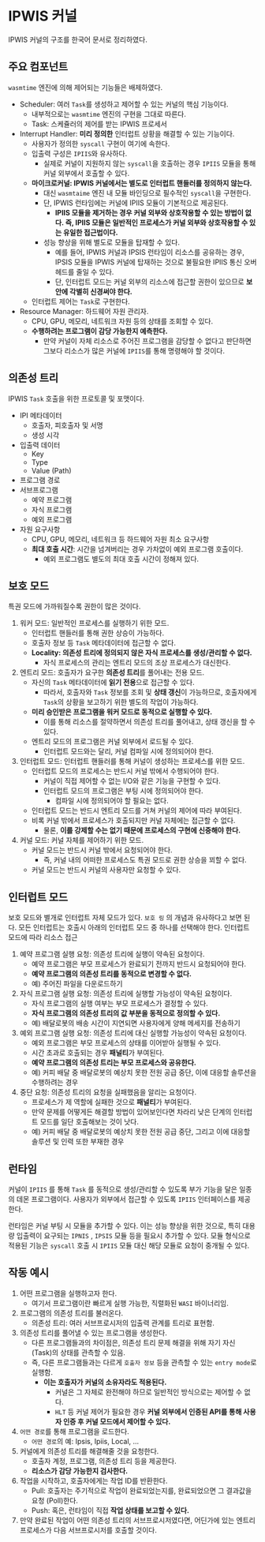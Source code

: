 # IPWIS 커널

IPWIS 커널의 구조를 한국어 문서로 정리하였다.

## 주요 컴포넌트

`wasmtime` 엔진에 의해 제어되는 기능들은 배제하였다.

* Scheduler: 여러 `Task`를 생성하고 제어할 수 있는 커널의 핵심 기능이다.
    - 내부적으로는 `wasmtime` 엔진의 구현을 그대로 따른다.
    - Task: 스케쥴러의 제어를 받는 IPWIS 프로세서
* Interrupt Handler: **미리 정의한** 인터럽트 상황을 해결할 수 있는 기능이다.
    - 사용자가 정의한 `syscall` 구현이 여기에 속한다.
    - 입출력 구성은 `IPIIS`와 유사하다.
        - 실제로 커널이 지원하지 않는 `syscall`을 호출하는 경우 `IPIIS` 모듈을 통해 커널 외부에서 호출할 수 있다.
    - **마이크로커널: IPWIS 커널에서는 별도로 인터럽트 핸들러를 정의하지 않는다.**
        - 대신 `wasmtaime` 엔진 내 모듈 바인딩으로 필수적인 `syscall`을 구현한다.
        - 단, IPWIS 런타임에는 커널에 IPIIS 모듈이 기본적으로 제공된다.
            - **IPIIS 모듈을 제거하는 경우 커널 외부와 상호작용할 수 있는 방법이 없다. 즉, IPIIS 모듈은 일반적인 프로세스가 커널 외부와 상호작용할 수 있는 유일한 접근법이다.**
        - 성능 향상을 위해 별도로 모듈을 탑재할 수 있다.
            - 예를 들어, IPWIS 커널과 IPSIS 런타임이 리소스를 공유하는 경우, IPSIS 모듈을 IPWIS 커널에 탑재하는 것으로 불필요한 IPIIS 통신 오버헤드를 줄일 수 있다.
            - 단, 인터럽트 모드는 커널 외부의 리소스에 접근할 권한이 있으므로 **보안에 각별히 신경써야 한다.**
    - 인터럽트 제어는 `Task`로 구현한다.
* Resource Manager: 하드웨어 자원 관리자.
    - CPU, GPU, 메모리, 네트워크 자원 등의 상태를 조회할 수 있다.
    - **수행하려는 프로그램이 감당 가능한지 예측한다.**
        - 만약 커널이 자체 리소스로 주어진 프로그램을 감당할 수 없다고 판단하면 그보다 리소스가 많은 커널에 `IPIIS`를 통해 명령해야 할 것이다.

## 의존성 트리

IPWIS `Task` 호출을 위한 프로토콜 및 포맷이다.

* IPI 메타데이터
    - 호출자, 피호출자 및 서명
    - 생성 시각
* 입출력 데이터
    - Key
    - Type
    - Value (Path)
* 프로그램 경로
* 서브프로그램
    - 예약 프로그램
    - 자식 프로그램
    - 예외 프로그램
* 자원 요구사항
    - CPU, GPU, 메모리, 네트워크 등 하드웨어 자원 최소 요구사항
    - **최대 호출 시간**: 시간을 넘겨버리는 경우 가차없이 예외 프로그램 호출이다.
        - 예외 프로그램도 별도의 최대 호출 시간이 정해져 있다.

## 보호 모드

특권 모드에 가까워질수록 권한이 많은 것이다.

1. 워커 모드: 일반적인 프로세스를 실행하기 위한 모드.
    - 인터럽트 핸들러를 통해 권한 상승이 가능하다.
    - 호출자 정보 등 `Task` 메타데이터에 접근할 수 없다.
    - **Locality: 의존성 트리에 정의되지 않은 자식 프로세스를 생성/관리할 수 없다.**
        - 자식 프로세스의 관리는 엔트리 모드의 조상 프로세스가 대신한다.
1. 엔트리 모드: 호출자가 요구한 **의존성 트리**를 풀어내는 전용 모드.
    - 자신의 `Task` 메타데이터에 **읽기 전용**으로 접근할 수 있다.
        - 따라서, 호출자와 `Task` 정보를 조회 및 **상태 갱신**이 가능하므로, 호출자에게 `Task`의 상황을 보고하기 위한 별도의 작업이 가능하다.
    - **미리 승인받은 프로그램을 워커 모드로 동적으로 실행할 수 있다.**
        - 이를 통해 리소스를 절약하면서 의존성 트리를 풀어내고, 상태 갱신을 할 수 있다.
    - 엔트리 모드의 프로그램은 커널 외부에서 로드될 수 있다.
        - 인터럽트 모드와는 달리, 커널 컴파일 시에 정의되어야 한다.
1. 인터럽트 모드: 인터럽트 핸들러를 통해 커널이 생성하는 프로세스를 위한 모드.
    - 인터럽트 모드의 프로세스는 반드시 커널 밖에서 수행되어야 한다.
        - 커널이 직접 제어할 수 없는 I/O와 같은 기능을 구현할 수 있다.
        - 인터럽트 모드의 프로그램은 부팅 시에 정의되어야 한다.
            - 컴파일 시에 정의되어야 할 필요는 없다.
    - 인터럽트 모드는 반드시 엔트리 모드를 거쳐 커널의 제어에 따라 부여된다.
    - 비록 커널 밖에서 프로세스가 호출되지만 커널 자체에는 접근할 수 없다.
        - 물론, **이를 강제할 수는 없기 때문에 프로세스의 구현에 신중해야 한다.**
1. 커널 모드: 커널 자체를 제어하기 위한 모드.
    - 커널 모드는 반드시 커널 밖에서 요청되어야 한다.
        - 즉, 커널 내의 어떠한 프로세스도 특권 모드로 권한 상승을 꾀할 수 없다.
    - 커널 모드는 반드시 커널의 사용자만 요청할 수 있다.

## 인터럽트 모드

보호 모드와 별개로 인터럽트 자체 모드가 있다.
`보호 링` 의 개념과 유사하다고 보면 된다.
모든 인터럽트는 호출시 아래의 인터럽트 모드 중 하나를 선택해야 한다.
인터럽트 모드에 따라 리소스 접근 

1. 예약 프로그램 실행 요청: 의존성 트리에 실행이 약속된 요청이다.
    - 예약 프로그램은 부모 프로세스가 완료되기 전까지 반드시 요청되어야 한다.
    - **예약 프로그램의 의존성 트리를 동적으로 변경할 수 없다.**
    - 예) 주어진 파일을 다운로드하기
1. 자식 프로그램 실행 요청: 의존성 트리에 실행할 가능성이 약속된 요청이다.
    - 자식 프로그램의 실행 여부는 부모 프로세스가 결정할 수 있다.
    - **자식 프로그램의 의존성 트리의 값 부분을 동적으로 정의할 수 있다.**
    - 예) 배달로봇의 배송 시간이 지연되면 사용자에게 양해 메세지를 전송하기
1. 예외 프로그램 실행 요청: 의존성 트리에 대신 실행할 가능성이 약속된 요청이다.
    - 예외 프로그램은 부모 프로세스의 상태를 이어받아 실행될 수 있다.
    - 시간 초과로 호출되는 경우 **패널티**가 부여된다.
    - **예약 프로그램의 의존성 트리는 부모 프로세스와 공유한다.**
    - 예) 커피 배달 중 배달로봇의 예상치 못한 전원 공급 중단, 이에 대응할 솔루션을 수행하려는 경우
1. 중단 요청: 의존성 트리의 요청을 실패했음을 알리는 요청이다.
    - 프로세스가 제 역할에 실패한 것으로 **패널티**가 부여된다.
    - 만약 문제를 어떻게든 해결할 방법이 있어보인다면 차라리 낮은 단계의 인터럽트 모드를 일단 호출해보는 것이 낫다.
    - 예) 커피 배달 중 배달로봇의 예상치 못한 전원 공급 중단, 그리고 이에 대응할 솔루션 및 인력 또한 부재한 경우

## 런타임

커널이 `IPIIS` 를 통해 `Task` 를 동적으로 생성/관리할 수 있도록 부가 기능을 달은 일종의 데몬 프로그램이다.
사용자가 외부에서 접근할 수 있도록 `IPIIS` 인터페이스를 제공한다.

런타임은 커널 부팅 시 모듈을 추가할 수 있다.
이는 성능 향상을 위한 것으로, 특히 대용량 입출력이 요구되는 `IPNIS` , `IPSIS` 모듈 등을 필요시 추가할 수 있다.
모듈 형식으로 적용된 기능은 `syscall` 호출 시 `IPIIS` 모듈 대신 해당 모듈로 요청이 중개될 수 있다.

## 작동 예시

1. 어떤 프로그램을 실행하고자 한다.
    - 여기서 프로그램이란 빠르게 실행 가능한, 직렬화된 `WASI` 바이너리임.
1. 프로그램의 의존성 트리를 불러온다.
    - 의존성 트리: 여러 서브프로시저의 입출력 관계를 트리로 표현함.
1. 의존성 트리를 풀어낼 수 있는 프로그램을 생성한다.
    - 다른 프로그램들과의 차이점은, 의존성 트리 문제 해결을 위해 자기 자신 (Task)의 상태를 관측할 수 있음.
    - 즉, 다른 프로그램들과는 다르게 `호출자 정보` 등을 관측할 수 있는 `entry mode`로 실행함.
        - **이는 호출자가 커널의 소유자라도 적용된다.**
            - 커널은 그 자체로 완전해야 하므로 일반적인 방식으로는 제어할 수 없다.
            - `HLT` 등 커널 제어가 필요한 경우 **커널 외부에서 인증된 API를 통해 사용자 인증 후 커널 모드에서 제어할 수 있다.**
1. `어떤 경로`를 통해 프로그램을 로드한다.
    - `어떤 경로`의 예: Ipsis, Ipiis, Local, ...
1. 커널에게 의존성 트리를 해결해줄 것을 요청한다.
    - 호출자 계정, 프로그램, 의존성 트리 등을 제공한다.
    - **리소스가 감당 가능한지 검사한다.**
1. 작업을 시작하고, 호출자에게는 작업 ID를 반환한다.
    - Pull: 호출자는 주기적으로 작업이 완료되었는지를, 완료되었으면 그 결과값을 요청 (Poll)한다.
    - Push: 혹은, 런타임이 직접 **작업 상태를 보고할 수 있다.**
1. 만약 완료된 작업이 어떤 의존성 트리의 서브프로시저였다면, 어딘가에 있는 엔트리 프로세스가 다음 서브프로시저를 호출할 것이다.
